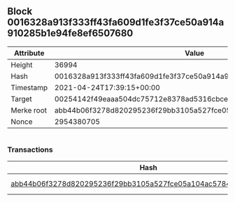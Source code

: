 ## Block 0016328a913f333ff43fa609d1fe3f37ce50a914a910285b1e94fe8ef6507680

Attribute | Value
--- | ---
Height | 36994
Hash | 0016328a913f333ff43fa609d1fe3f37ce50a914a910285b1e94fe8ef6507680
Timestamp | 2021-04-24T17:39:15+00:00
Target | 00254142f49eaaa504dc75712e8378ad5316cbcead634704b3734b6271167cc4
Merke root | abb44b06f3278d820295236f29bb3105a527fce05a104ac5784bb7b6a909f25b
Nonce | 2954380705

```

```

### Transactions

Hash | Amount
--- | ---
[abb44b06f3278d820295236f29bb3105a527fce05a104ac5784bb7b6a909f25b](abb44b06f3278d820295236f29bb3105a527fce05a104ac5784bb7b6a909f25b.md) | 10.00000000 SKEPTI 
